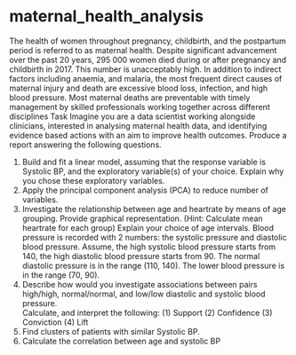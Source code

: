 # maternal_health_analysis
The health of women throughout pregnancy, childbirth, and the postpartum period is referred to as maternal health. Despite significant advancement over the past 20 years, 295 000 women died during or after pregnancy and childbirth in 2017. This number is unacceptably high. In addition to indirect factors including anaemia, and malaria, the most frequent direct causes of maternal injury and death are excessive blood loss, infection, and high blood pressure. Most maternal deaths are preventable with timely management by skilled professionals working together across different disciplines
Task
Imagine you are a data scientist working alongside clinicians, interested in analysing maternal health data, and identifying evidence based actions with an aim to improve health outcomes.
Produce a report answering the following questions. 
1)    Build and fit a linear model, assuming that the response variable is Systolic BP, and the exploratory variable(s) of your choice. Explain why you chose these exploratory variables.
2)    Apply the principal component analysis (PCA) to reduce number of variables.
3)    Investigate the relationship between age and heartrate  by means of age grouping.
Provide graphical representation. (Hint: Calculate mean heartrate for each group)
Explain your choice of age intervals.
Blood pressure is recorded with 2 numbers: the systolic pressure and diastolic blood pressure. Assume, the high systolic blood pressure starts from 140, the high diastolic blood pressure starts from 90. The normal diastolic pressure is in the range (110, 140). The lower blood pressure is in the range (70, 90).  
4)    Describe how would you investigate associations between pairs high/high, normal/normal, and low/low diastolic and systolic blood pressure.  
Calculate, and interpret the following:
(1)    Support
(2)    Confidence
(3)    Conviction
(4)    Lift
5)    Find clusters of patients with similar Systolic BP.
6)    Calculate the correlation between age and systolic BP
